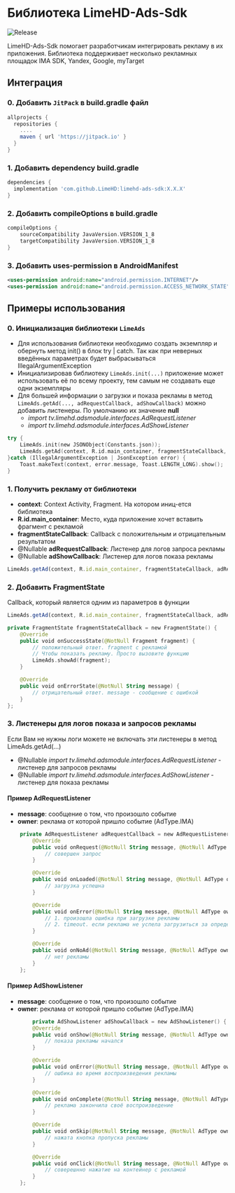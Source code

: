 # Библиотека LimeHD-Ads-Sdk

![Release](https://img.shields.io/github/v/release/LimeHD/limehd-ads-sdk)

LimeHD-Ads-Sdk помогает разработчикам интегрировать рекламу в их приложения. Библиотека поддерживает несколько рекламных площадок IMA SDK, Yandex, Google, myTarget

## Интеграция

### 0. Добавить `JitPack` в build.gradle файл
``` gradle
allprojects {
  repositories {
    ....
    maven { url 'https://jitpack.io' }
  }
}
```

### 1. Добавить dependency build.gradle
``` gradle
dependencies {
  implementation 'com.github.LimeHD:limehd-ads-sdk:X.X.X'
}
```

### 2. Добавить compileOptions в build.gradle
``` gradle
compileOptions {
    sourceCompatibility JavaVersion.VERSION_1_8
    targetCompatibility JavaVersion.VERSION_1_8
}
```

### 3. Добавить uses-permission в AndroidManifest
``` xml
<uses-permission android:name="android.permission.INTERNET"/>
<uses-permission android:name="android.permission.ACCESS_NETWORK_STATE"/>
```

## Примеры использования
### 0. Инициализация библиотеки `LimeAds`
- Для использования библиотеки необходимо создать экземпляр и обернуть метод init() в блок try | catch. Так как при неверных введённых параметрах будет выбрасываться IllegalArgumentException
- Инициализировав библиотеку `LimeAds.init(...)` приложение может использовать её по всему проекту, тем самым не создавать еще одни экземпляры
- Для большей информации о загрузки и показа рекламы в метод `LimeAds.getAd(..., adRequestCallback, adShowCallback)` можно добавить листенеры. По умолчанию их значение **null**
  - *import tv.limehd.adsmodule.interfaces.AdRequestListener*
  - *import tv.limehd.adsmodule.interfaces.AdShowListener*
``` kotlin
try {
    LimeAds.init(new JSONObject(Constants.json));
    LimeAds.getAd(context, R.id.main_container, fragmentStateCallback, null, null);
}catch (IllegalArgumentException | JsonException error) {
    Toast.makeText(context, error.message, Toast.LENGTH_LONG).show();
}
```
### 1. Получить рекламу от библиотеки
- **context**: Context Activity, Fragment. На котором иниц-ется библиотека
- **R.id.main_container**: Место, куда приложение хочет вставить фрагмент с рекламой
- **fragmentStateCallback**: Callback с положительным и отрицательным результатом
- @Nullable **adRequestCallback**: Листенер для логов запроса рекламы
- @Nullable **adShowCallback**: Листенер для логов показа рекламы
``` js
LimeAds.getAd(context, R.id.main_container, fragmentStateCallback, adRequestCallback, adShowCallback);
```
### 2. Добавить FragmentState
Callback, который является одним из параметров в функции 
``` js
LimeAds.getAd(context, R.id.main_container, fragmentStateCallback, adRequestCallback, adShowCallback);
```
``` kotlin
private FragmentState fragmentStateCallback = new FragmentState() {
    @Override
    public void onSuccessState(@NotNull Fragment fragment) {
        // положительный ответ. fragment с рекламой
        // Чтобы показать рекламу. Просто вызовите функцию
        LimeAds.showAd(fragment);
    }

    @Override
    public void onErrorState(@NotNull String message) {
        // отрицательный ответ. message - сообщение с ошибкой
    }
};
```
### 3. Листенеры для логов показа и запросов рекламы
Если Вам не нужны логи можете не включать эти листенеры в метод LimeAds.getAd(...)
  - @Nullable *import tv.limehd.adsmodule.interfaces.AdRequestListener*  - листенер для запросов рекламы
  - @Nullable *import tv.limehd.adsmodule.interfaces.AdShowListener*   - листенер для показа рекламы
#### Пример AdRequestListener
- **message**: сообщение о том, что произошло событие
- **owner**: реклама от которой пришло событие (AdType.IMA)
``` kotlin
    private AdRequestListener adRequestCallback = new AdRequestListener() {
        @Override
        public void onRequest(@NotNull String message, @NotNull AdType owner) {
            // совершен запрос
        }

        @Override
        public void onLoaded(@NotNull String message, @NotNull AdType owner) {
            // загрузка успешна
        }

        @Override
        public void onError(@NotNull String message, @NotNull AdType owner) {
            // 1. произошла ошибка при загрузке рекламы
            // 2. timeout. если реклама не успела загрузиться за определённое время
        }

        @Override
        public void onNoAd(@NotNull String message, @NotNull AdType owner) {
            // нет рекламы
        }
    };
```
#### Пример AdShowListener
- **message**: сообщение о том, что произошло событие
- **owner**: реклама от которой пришло событие (AdType.IMA)
``` kotlin
        private AdShowListener adShowCallback = new AdShowListener() {
        @Override
        public void onShow(@NotNull String message, @NotNull AdType owner) {
            // показа рекламы начался
        }

        @Override
        public void onError(@NotNull String message, @NotNull AdType owner) {
            // ошбика во время воспроизведения рекламы
        }

        @Override
        public void onComplete(@NotNull String message, @NotNull AdType owner) {
            // реклама закончила своё воспроизведение
        }

        @Override
        public void onSkip(@NotNull String message, @NotNull AdType owner) {
            // нажата кнопка пропуска рекламы
        }

        @Override
        public void onClick(@NotNull String message, @NotNull AdType owner) {
            // соверешнно нажатие на контейнер с рекламой
        }
    };
```

